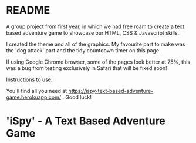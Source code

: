  # README

 A group project from first year, in which we had free roam to create a text based adventure game to showcase our HTML, CSS & Javascript skills.
 
 I created the theme and all of the graphics. My favourite part to make was the 'dog attack' part and the tidy countdown timer on this page.
 
 If using Google Chrome browser, some of the pages look better at 75%, this was a bug from testing exclusively in Safari that will be fixed soon!
 
 Instructions to use: 
 
 You'll find all you need at https://ispy-text-based-adventure-game.herokuapp.com/ . Good luck!
 
 # 'iSpy' - A Text Based Adventure Game
 
